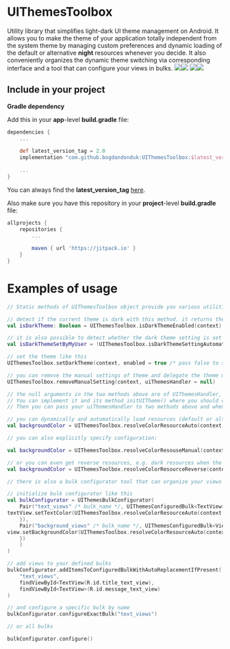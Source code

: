 # UIThemesToolbox

  Utility library that simplifies light-dark UI theme management on Android. It allows you to make the theme of your application totally independent from the system theme by managing custom preferences and dynamic loading of the default or alternative **night** resources whenever you decide. It also conveniently organizes the dynamic theme switching via corresponding interface and a tool that can configure your views in bulks.
  ![](https://github.com/bogdandonduk/UIThemesToolbox/blob/master/device-2021-09-13-001700.png)![](https://github.com/bogdandonduk/UIThemesToolbox/blob/master/device-2021-09-13-133728.png)
![](https://github.com/bogdandonduk/UIThemesToolbox/blob/master/PicsArt_09-13-01.32.32.png)![](https://github.com/bogdandonduk/UIThemesToolbox/blob/master/PicsArt_09-13-01.33.26.png)
## Include in your project  
**Gradle dependency**  
  
Add this in your **app**-level **build.gradle** file:  
```groovy
dependencies {  
	...  
  
	def latest_version_tag = 2.0
	implementation "com.github.bogdandonduk:UIThemesToolbox:$latest_version_tag"  
  
	...  
}  
```  
You can always find the **latest_version_tag** [here](https://github.com/bogdandonduk/UIThemesToolbox/releases).  
  
Also make sure you have this repository in your **project**-level **build.gradle** file:  
```groovy  
allprojects {  
	repositories {  
		...  
  
		maven { url 'https://jitpack.io' }  
	}  
}  
```  

# Examples of usage
```kotlin 
// Static methods of UIThemesToolbox object provide you various utilities for theme management

// detect if the current theme is dark with this method. it returns the setting of your application or system theme if there is none set
val isDarkTheme: Boolean = UIThemesToolbox.isDarkThemeEnabled(context)

// it is also possible to detect whether the dark theme setting is set manually or automatic (system)
val isDarkThemeSetByMyUser = !UIThemesToolbox.isDarkThemeSettingAutomatic(context)

// set the theme like this
UIThemesToolbox.setDarkTheme(context, enabled = true /* pass false to set light theme */, uiThemesHandler = null)

// you can remove the manual settings of theme and delegate the theme management in your app back to system
UIThemesToolbox.removeManualSetting(context, uiThemesHandler = null)

// the null arguments in the two methods above are of UIThemesHandler, which is interface. 
// You can implement it and its method initUITheme() where you should do configurations of all your views for the new theme (refreshing). 
// Then you can pass your uiThemesHandler to two methods above and whenever the theme settings changes, your whole UI will update instantly.

// you can dynamically and automatically load resources (default or alternative) for the theme setting of your app like this:
val backgroundColor = UIThemesToolbox.resolveColorResourceAuto(context, R.color.background_color)

// you can also explicitly specify configuration:

val backgroundColor = UIThemesToolbox.resolveColorResouseManual(context, R.color.background_color, darkTheme = true)

// or you can even get reverse resources, e.g. dark resources when the theme is light and vice-versa:
val backgroundColor = UIThemesToolbox.resolveColorResourceReverse(context, R.color.background_color)

// there is also a bulk configurator tool that can organize your views into bulks and configure them all by bulk name

// initialize bulk configurator like this
val bulkConfigurator = UIThemesBulkConfigurator(
	Pair("text_views" /* bulk_name */, UIThemesConfiguredBulk<TextView>({ textView: TextView -> // bulk's configuration action lambda
textView.setTextColor(UIThemesToolbox.resolveColorResourceAuto(context, R.color.text))
	}),
	Pair("background_views" /* bulk_name */, UIThemesConfiguredBulk<View>({ View: View -> // bulk's configuration action lambda
view.setBackgroundColor(UIThemesToolbox.resolveColorResourceAuto(context, R.color.text))
	})
	)
)

// add views to your defined bulks 
bulkConfigurator.addItemsToConfiguredBulkWithAutoReplacementIfPresent(
	"text_views",
	findViewById<TextView(R.id.title_text_view),
	findViewById<TextView>(R.id.message_text_view)
)

// and configure a specific bulk by name
bulkConfigurator.configureExactBulk("text_views")

// or all bulks

bulkConfigurator.configure()
```
